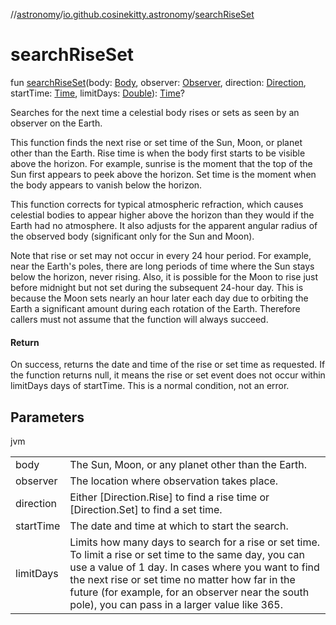 //[astronomy](../../index.md)/[io.github.cosinekitty.astronomy](index.md)/[searchRiseSet](search-rise-set.md)

# searchRiseSet

fun [searchRiseSet](search-rise-set.md)(body: [Body](-body/index.md), observer: [Observer](-observer/index.md), direction: [Direction](-direction/index.md), startTime: [Time](-time/index.md), limitDays: [Double](https://kotlinlang.org/api/latest/jvm/stdlib/kotlin/-double/index.html)): [Time](-time/index.md)?

Searches for the next time a celestial body rises or sets as seen by an observer on the Earth.

This function finds the next rise or set time of the Sun, Moon, or planet other than the Earth. Rise time is when the body first starts to be visible above the horizon. For example, sunrise is the moment that the top of the Sun first appears to peek above the horizon. Set time is the moment when the body appears to vanish below the horizon.

This function corrects for typical atmospheric refraction, which causes celestial bodies to appear higher above the horizon than they would if the Earth had no atmosphere. It also adjusts for the apparent angular radius of the observed body (significant only for the Sun and Moon).

Note that rise or set may not occur in every 24 hour period. For example, near the Earth's poles, there are long periods of time where the Sun stays below the horizon, never rising. Also, it is possible for the Moon to rise just before midnight but not set during the subsequent 24-hour day. This is because the Moon sets nearly an hour later each day due to orbiting the Earth a significant amount during each rotation of the Earth. Therefore callers must not assume that the function will always succeed.

#### Return

On success, returns the date and time of the rise or set time as requested. If the function returns null, it means the rise or set event does not occur within limitDays days of startTime. This is a normal condition, not an error.

## Parameters

jvm

| | |
|---|---|
| body | The Sun, Moon, or any planet other than the Earth. |
| observer | The location where observation takes place. |
| direction | Either [Direction.Rise] to find a rise time or [Direction.Set] to find a set time. |
| startTime | The date and time at which to start the search. |
| limitDays | Limits how many days to search for a rise or set time.     To limit a rise or set time to the same day, you can use a value of 1 day.     In cases where you want to find the next rise or set time no matter how far     in the future (for example, for an observer near the south pole), you can     pass in a larger value like 365. |
